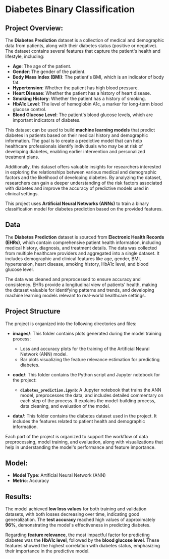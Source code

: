 # Diabetes Binary Classification

## Project Overview:
The **Diabetes Prediction** dataset is a collection of medical and demographic data from patients, along with their diabetes status (positive or negative). The dataset contains several features that capture the patient's health and lifestyle, including:

- **Age**: The age of the patient.
- **Gender**: The gender of the patient.
- **Body Mass Index (BMI)**: The patient's BMI, which is an indicator of body fat.
- **Hypertension**: Whether the patient has high blood pressure.
- **Heart Disease**: Whether the patient has a history of heart disease.
- **Smoking History**: Whether the patient has a history of smoking.
- **HbA1c Level**: The level of hemoglobin A1c, a marker for long-term blood glucose control.
- **Blood Glucose Level**: The patient's blood glucose levels, which are important indicators of diabetes.

This dataset can be used to build **machine learning models** that predict diabetes in patients based on their medical history and demographic information. The goal is to create a predictive model that can help healthcare professionals identify individuals who may be at risk of developing diabetes, enabling earlier intervention and personalized treatment plans.

Additionally, this dataset offers valuable insights for researchers interested in exploring the relationships between various medical and demographic factors and the likelihood of developing diabetes. By analyzing the dataset, researchers can gain a deeper understanding of the risk factors associated with diabetes and improve the accuracy of predictive models used in clinical settings.

This project uses **Artificial Neural Networks (ANNs)** to train a binary classification model for diabetes prediction based on the provided features.

## Data

The **Diabetes Prediction** dataset is sourced from **Electronic Health Records (EHRs)**, which contain comprehensive patient health information, including medical history, diagnosis, and treatment details. The data was collected from multiple healthcare providers and aggregated into a single dataset. It includes demographic and clinical features like age, gender, BMI, hypertension, heart disease, smoking history, HbA1c level, and blood glucose level.

The data was cleaned and preprocessed to ensure accuracy and consistency. EHRs provide a longitudinal view of patients' health, making the dataset valuable for identifying patterns and trends, and developing machine learning models relevant to real-world healthcare settings.

## Project Structure

The project is organized into the following directories and files:

- **images/**: This folder contains plots generated during the model training process:
  - Loss and accuracy plots for the training of the Artificial Neural Network (ANN) model.
  - Bar plots visualizing the feature relevance estimation for predicting diabetes.

- **code/**: This folder contains the Python script and Jupyter notebook for the project:
  - **`diabetes_prediction.ipynb`**: A Jupyter notebook that trains the ANN model, preprocesses the data, and includes detailed commentary on each step of the process. It explains the model-building process, data cleaning, and evaluation of the model.

- **data/**: This folder contains the diabetes dataset used in the project. It includes the features related to patient health and demographic information.

Each part of the project is organized to support the workflow of data preprocessing, model training, and evaluation, along with visualizations that help in understanding the model's performance and feature importance.

## Model:
- **Model Type**: Artificial Neural Network (ANN)
- **Metric**: Accuracy

## Results:
The model achieved **low loss values** for both training and validation datasets, with both losses decreasing over time, indicating good generalization. The **test accuracy** reached high values of approximately **96%**, demonstrating the model's effectiveness in predicting diabetes.

Regarding **feature relevance**, the most impactful factor for predicting diabetes was the **HbA1c level**, followed by the **blood glucose level**. These features showed the highest correlation with diabetes status, emphasizing their importance in the predictive model.

